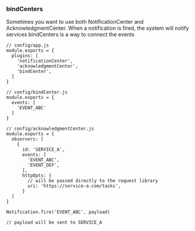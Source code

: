 ### bindCenters
Sometimes you want to use both NotificationCenter and AcknowledgmentCenter. When a notification is fired, the system will notify services
bindCenters is a way to connect the events

```
// config/app.js
module.exports = {
  plugins: [
    'notificationCenter',
    'acknowledgmentCenter',
    'bindCenter',
  ]
}

// config/bindCenter.js
module.exports = {
  events: [
    'EVENT_ABC'
  ]
}

// config/acknowledgmentCenter.js
module.exports = {
  observers: [
    {
      id: 'SERVICE_A',
      events: [
        'EVENT_ABC',
        'EVENT_DEF',
      ],
      httpOpts: {
        // will be passed directly to the request library
        uri: 'https://service-a.com/tasks',
      }
  ]
}

Notification.fire('EVENT_ABC', payload)

// payload will be sent to SERVICE_A

```


